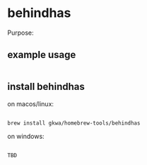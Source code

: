 # behindhas

Purpose:


## example usage

```bash


```

## install behindhas


on macos/linux:
```bash

brew install gkwa/homebrew-tools/behindhas

```


on windows:

```powershell

TBD

```
